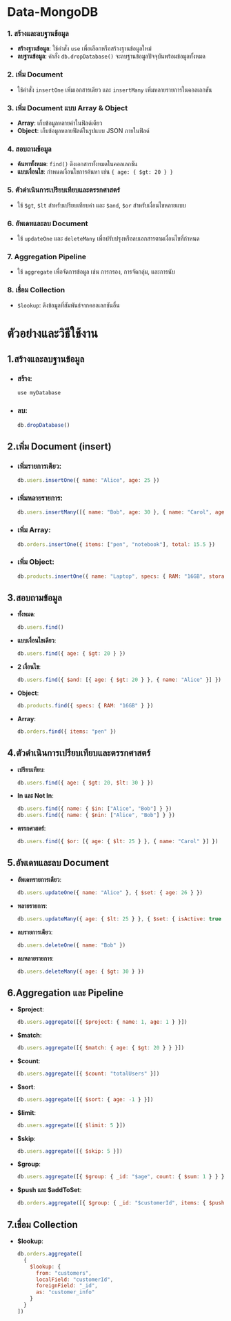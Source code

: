 # Data-MongoDB

### 1. สร้างและลบฐานข้อมูล
- **สร้างฐานข้อมูล**: ใช้คำสั่ง `use` เพื่อเลือกหรือสร้างฐานข้อมูลใหม่
- **ลบฐานข้อมูล**: คำสั่ง `db.dropDatabase()` จะลบฐานข้อมูลปัจจุบันพร้อมข้อมูลทั้งหมด

### 2. เพิ่ม Document
- ใช้คำสั่ง `insertOne` เพิ่มเอกสารเดียว และ `insertMany` เพิ่มหลายรายการในคอลเลกชัน

### 3. เพิ่ม Document แบบ Array & Object
- **Array**: เก็บข้อมูลหลายค่าในฟิลด์เดียว
- **Object**: เก็บข้อมูลหลายฟิลด์ในรูปแบบ JSON ภายในฟิลด์

### 4. สอบถามข้อมูล
- **ค้นหาทั้งหมด**: `find()` ดึงเอกสารทั้งหมดในคอลเลกชัน
- **แบบเงื่อนไข**: กำหนดเงื่อนไขการค้นหา เช่น `{ age: { $gt: 20 } }`

### 5. ตัวดำเนินการเปรียบเทียบและตรรกศาสตร์
- ใช้ `$gt`, `$lt` สำหรับเปรียบเทียบค่า และ `$and`, `$or` สำหรับเงื่อนไขหลายแบบ

### 6. อัพเดทและลบ Document
- ใช้ `updateOne` และ `deleteMany` เพื่อปรับปรุงหรือลบเอกสารตามเงื่อนไขที่กำหนด

### 7. Aggregation Pipeline
- ใช้ `aggregate` เพื่อจัดการข้อมูล เช่น การกรอง, การจัดกลุ่ม, และการนับ

### 8. เชื่อม Collection
- `$lookup`: ดึงข้อมูลที่สัมพันธ์จากคอลเลกชันอื่น


# ตัวอย่างและวิธีใช้งาน
## 1.สร้างและลบฐานข้อมูล
- ### สร้าง:
  ```javascript
  use myDatabase
  ```
- ### ลบ:
  ```javascript
  db.dropDatabase()
  ```

## 2.เพิ่ม Document (insert)
- ### เพิ่มรายการเดียว:
  ```javascript
  db.users.insertOne({ name: "Alice", age: 25 })
  ```
- ### เพิ่มหลายรายการ:
  ```javascript
  db.users.insertMany([{ name: "Bob", age: 30 }, { name: "Carol", age: 22 }])
  ```
- ### เพิ่ม Array:
  ```javascript
  db.orders.insertOne({ items: ["pen", "notebook"], total: 15.5 })
  ```
- ### เพิ่ม Object:
  ```javascript
  db.products.insertOne({ name: "Laptop", specs: { RAM: "16GB", storage: "512GB SSD" } })
  ```

## 3.สอบถามข้อมูล
- **ทั้งหมด**:
  ```javascript
  db.users.find()
  ```
- **แบบเงื่อนไขเดียว**:
  ```javascript
  db.users.find({ age: { $gt: 20 } })
  ```
- **2 เงื่อนไข**:
  ```javascript
  db.users.find({ $and: [{ age: { $gt: 20 } }, { name: "Alice" }] })
  ```
- **Object**:
  ```javascript
  db.products.find({ specs: { RAM: "16GB" } })
  ```
- **Array**:
  ```javascript
  db.orders.find({ items: "pen" })
  ```

## 4.ตัวดำเนินการเปรียบเทียบและตรรกศาสตร์
- **เปรียบเทียบ**:
  ```javascript
  db.users.find({ age: { $gt: 20, $lt: 30 } })
  ```
- **In และ Not In**:
  ```javascript
  db.users.find({ name: { $in: ["Alice", "Bob"] } })
  db.users.find({ name: { $nin: ["Alice", "Bob"] } })
  ```
- **ตรรกศาสตร์**:
  ```javascript
  db.users.find({ $or: [{ age: { $lt: 25 } }, { name: "Carol" }] })
  ```

## 5.อัพเดทและลบ Document
- **อัพเดทรายการเดียว**:
  ```javascript
  db.users.updateOne({ name: "Alice" }, { $set: { age: 26 } })
  ```
- **หลายรายการ**:
  ```javascript
  db.users.updateMany({ age: { $lt: 25 } }, { $set: { isActive: true } })
  ```
- **ลบรายการเดียว**:
  ```javascript
  db.users.deleteOne({ name: "Bob" })
  ```
- **ลบหลายรายการ**:
  ```javascript
  db.users.deleteMany({ age: { $gt: 30 } })
  ```

## 6.Aggregation และ Pipeline
- **$project**:
  ```javascript
  db.users.aggregate([{ $project: { name: 1, age: 1 } }])
  ```
- **$match**:
  ```javascript
  db.users.aggregate([{ $match: { age: { $gt: 20 } } }])
  ```
- **$count**:
  ```javascript
  db.users.aggregate([{ $count: "totalUsers" }])
  ```
- **$sort**:
  ```javascript
  db.users.aggregate([{ $sort: { age: -1 } }])
  ```
- **$limit**:
  ```javascript
  db.users.aggregate([{ $limit: 5 }])
  ```
- **$skip**:
  ```javascript
  db.users.aggregate([{ $skip: 5 }])
  ```
- **$group**:
  ```javascript
  db.users.aggregate([{ $group: { _id: "$age", count: { $sum: 1 } } }])
  ```
- **$push และ $addToSet**:
  ```javascript
  db.orders.aggregate([{ $group: { _id: "$customerId", items: { $push: "$item" } } }])
  ```

## 7.เชื่อม Collection
- **$lookup**:
  ```javascript
  db.orders.aggregate([
    {
      $lookup: {
        from: "customers",
        localField: "customerId",
        foreignField: "_id",
        as: "customer_info"
      }
    }
  ])
  ```

